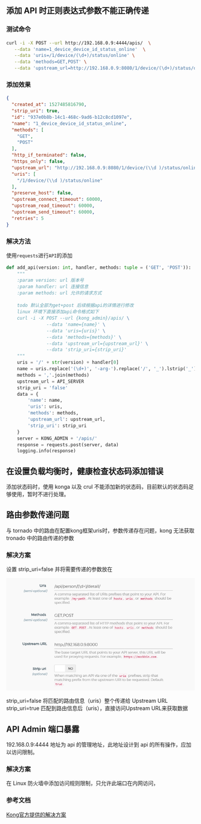 ## 添加 API 时正则表达式参数不能正确传递

### 测试命令
```sh
curl -i -X POST --url http://192.168.0.9:4444/apis/  \
   --data 'name=1_device_device_id_status_online'  \
   --data 'uris=/1/device/(\d+)/status/online' \
   --data 'methods=GET,POST' \
   --data 'upstream_url=http://192.168.0.9:8080/1/device/(\d+)/status/online'
```

### 添加效果
```json
{
  "created_at": 1527485816790,
  "strip_uri": true,
  "id": "937e0b8b-14c1-468c-9ad6-b12c8cd1097e",
  "name": "1_device_device_id_status_online",
  "methods": [
    "GET",
    "POST"
  ],
  "http_if_terminated": false,
  "https_only": false,
  "upstream_url": "http://192.168.0.9:8080/1/device/(\\d )/status/online",
  "uris": [
    "/1/device/(\\d )/status/online"
  ],
  "preserve_host": false,
  "upstream_connect_timeout": 60000,
  "upstream_read_timeout": 60000,
  "upstream_send_timeout": 60000,
  "retries": 5
}
```

### 解决方法
使用`requests`进行`API`的添加
```py
def add_api(version: int, handler, methods: tuple = ('GET', 'POST')):
    """
    :param version: url 版本号
    :param handler: url 连接信息
    :param methods: url 允许的请求方式

    todo 默认全部为get+post 后续根据api的详情进行修改
    linux 环境下直接添加api命令格式如下
    curl -i -X POST --url {kong_admin}/apis/ \
               --data 'name={name}' \
               --data 'uris={uris}' \
               --data 'methods={methods}' \
               --data 'upstream_url={upstream_url}' \
               --data 'strip_uri={strip_uri}'
    """
    uris = '/' + str(version) + handler[0]
    name = uris.replace('(\d+)', '-arg-').replace('/', '_').lstrip('_')
    methods = ','.join(methods)
    upstream_url = API_SERVER
    strip_uri = 'false'
    data = {
        'name': name,
        'uris': uris,
        'methods': methods,
        'upstream_url': upstream_url,
        'strip_uri': strip_uri
    }
    server = KONG_ADMIN + '/apis/'
    response = requests.post(server, data)
    logging.info(response)
```


## 在设置负载均衡时，健康检查状态码添加错误

添加状态码时，使用 konga 以及 crul 不能添加新的状态码，目前默认的状态码足够使用，暂时不进行处理。



## 路由参数传递问题

与 tornado 中的路由在配置kong框架uris时，参数传递存在问题，kong 无法获取 tronado 中的路由传递的参数


### 解决方案
设置 strip_uri=false 并将需要传递的参数放在

![9-1](_image/9-1.png)

strip_uri=false 将匹配的路由信息（uris）整个传递给 Upstream URL
strip_uri=true 匹配到路由信息后（uris），直接访问Upstream URL来获取数据


## API Admin 端口暴露

192.168.0.9:4444  地址为 api 的管理地址，此地址设计到 api 的所有操作，应加以访问限制。

### 解决方案

在 Linux 防火墙中添加访问规则限制，只允许此端口在内网访问，

### 参考文档
[Kong官方提供的解决方案](https://getkong.org/docs/0.13.x/secure-admin-api/)
